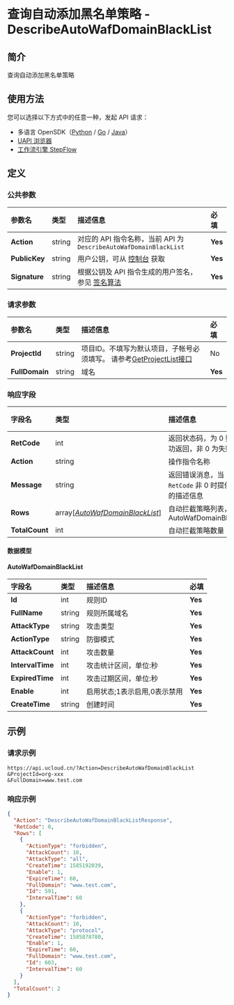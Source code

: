 # 查询自动添加黑名单策略 - DescribeAutoWafDomainBlackList

## 简介

查询自动添加黑名单策略





## 使用方法

您可以选择以下方式中的任意一种，发起 API 请求：
- 多语言 OpenSDK（[Python](https://github.com/ucloud/ucloud-sdk-python3) / [Go](https://github.com/ucloud/ucloud-sdk-go) / [Java](https://github.com/ucloud/ucloud-sdk-java)）
- [UAPI 浏览器](https://console.ucloud.cn/uapi/detail?id=DescribeAutoWafDomainBlackList)
- [工作流引擎 StepFlow](https://console.ucloud.cn/stepflow/manage/)

## 定义

### 公共参数

| 参数名 | 类型 | 描述信息 | 必填 |
|:---|:---|:---|:---|
| **Action**     | string  | 对应的 API 指令名称，当前 API 为 `DescribeAutoWafDomainBlackList`                        | **Yes** |
| **PublicKey**  | string  | 用户公钥，可从 [控制台](https://console.ucloud.cn/uapi/apikey) 获取                                             | **Yes** |
| **Signature**  | string  | 根据公钥及 API 指令生成的用户签名，参见 [签名算法](api/summary/signature.md)  | **Yes** |

### 请求参数

| 参数名 | 类型 | 描述信息 | 必填 |
|:---|:---|:---|:---|
| **ProjectId** | string | 项目ID。不填写为默认项目，子帐号必须填写。 请参考[GetProjectList接口](api/summary/get_project_list) |No|
| **FullDomain** | string | 域名 |**Yes**|

### 响应字段

| 字段名 | 类型 | 描述信息 | 必填 |
|:---|:---|:---|:---|
| **RetCode** | int | 返回状态码，为 0 则为成功返回，非 0 为失败 |**Yes**|
| **Action** | string | 操作指令名称 |**Yes**|
| **Message** | string | 返回错误消息，当 `RetCode` 非 0 时提供详细的描述信息 |No|
| **Rows** | array[[*AutoWafDomainBlackList*](#AutoWafDomainBlackList)] | 自动拦截策略列表，参考AutoWafDomainBlackList |No|
| **TotalCount** | int | 自动拦截策略数量 |No|

#### 数据模型


#### AutoWafDomainBlackList

| 字段名 | 类型 | 描述信息 | 必填 |
|:---|:---|:---|:---|
| **Id** | int | 规则ID |**Yes**|
| **FullName** | string | 规则所属域名 |**Yes**|
| **AttackType** | string | 攻击类型 |**Yes**|
| **ActionType** | string | 防御模式 |**Yes**|
| **AttackCount** | int | 攻击数量 |**Yes**|
| **IntervalTime** | int | 攻击统计区间，单位:秒 |**Yes**|
| **ExpiredTime** | int | 攻击过期区间，单位:秒 |**Yes**|
| **Enable** | int | 启用状态;1表示启用,0表示禁用 |**Yes**|
| **CreateTime** | string | 创建时间 |**Yes**|

## 示例

### 请求示例
    
```
https://api.ucloud.cn/?Action=DescribeAutoWafDomainBlackList
&ProjectId=org-xxx
&FullDomain=www.test.com
```

### 响应示例
    
```json
{
  "Action": "DescribeAutoWafDomainBlackListResponse",
  "RetCode": 0,
  "Rows": [
    {
      "ActionType": "forbidden",
      "AttackCount": 10,
      "AttackType": "all",
      "CreateTime": 1585192039,
      "Enable": 1,
      "ExpireTime": 60,
      "FullDomain": "www.test.com",
      "Id": 591,
      "IntervalTime": 60
    },
    {
      "ActionType": "forbidden",
      "AttackCount": 10,
      "AttackType": "protocol",
      "CreateTime": 1585878780,
      "Enable": 1,
      "ExpireTime": 60,
      "FullDomain": "www.test.com",
      "Id": 603,
      "IntervalTime": 60
    }
  ],
  "TotalCount": 2
}
```





